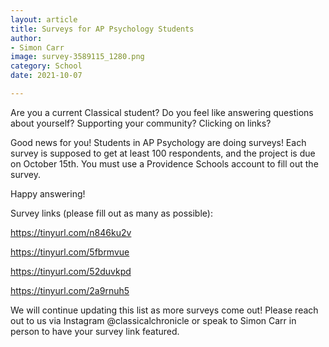 ```yaml
---
layout: article
title: Surveys for AP Psychology Students
author:
- Simon Carr
image: survey-3589115_1280.png
category: School
date: 2021-10-07

---
```


Are you a current Classical student? Do you feel like answering questions about yourself? Supporting your community? Clicking on links?

Good news for you! Students in AP Psychology are doing surveys! Each survey is supposed to get at least 100 respondents, and the project is due on October 15th. You must use a Providence Schools account to fill out the survey.

Happy answering!

Survey links (please fill out as many as possible):

https://tinyurl.com/n846ku2v

https://tinyurl.com/5fbrmvue

https://tinyurl.com/52duvkpd

https://tinyurl.com/2a9rnuh5

We will continue updating this list as more surveys come out! Please reach out to us via Instagram @classicalchronicle or speak to Simon Carr in person to have your survey link featured.
